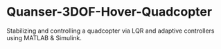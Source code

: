 # Quanser-3DOF-Hover-Quadcopter
Stabilizing and controlling a quadcopter via LQR and adaptive controllers using MATLAB &amp; Simulink.
